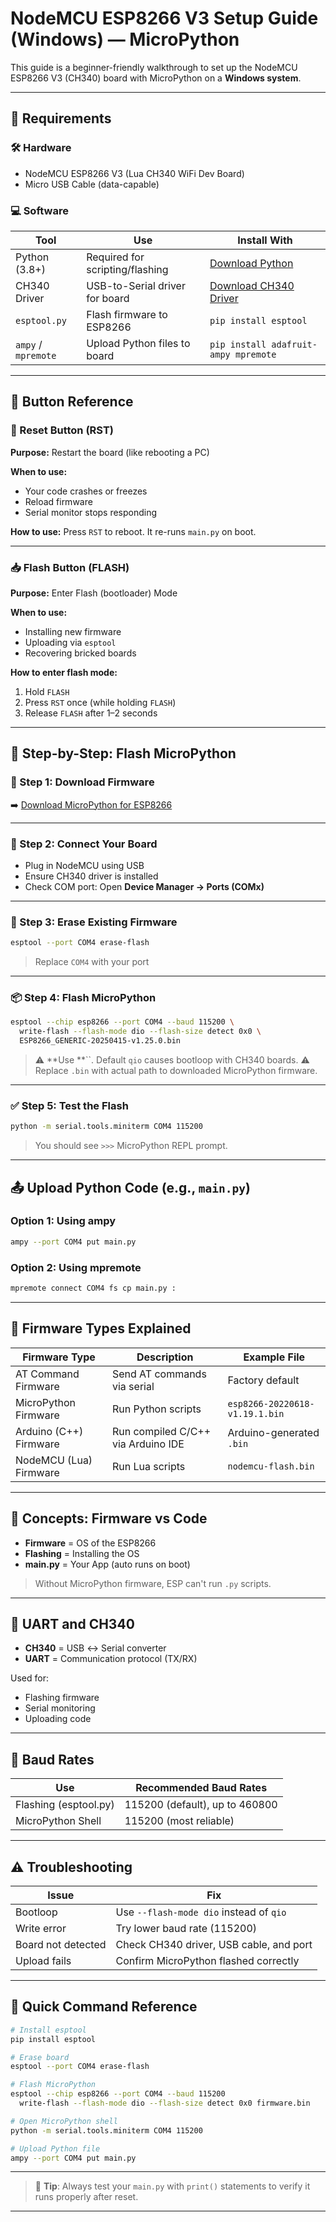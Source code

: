 # NodeMCU ESP8266 V3 Setup Guide (Windows) — MicroPython

This guide is a beginner-friendly walkthrough to set up the NodeMCU ESP8266 V3 (CH340) board with MicroPython on a **Windows system**.

---

## 🔧 Requirements

### 🛠️ Hardware

- NodeMCU ESP8266 V3 (Lua CH340 WiFi Dev Board)
- Micro USB Cable (data-capable)

### 💻 Software

| Tool                | Use                             | Install With                                                  |
| ------------------- | ------------------------------- | ------------------------------------------------------------- |
| Python (3.8+)       | Required for scripting/flashing | [Download Python](https://www.python.org/downloads/)          |
| CH340 Driver        | USB-to-Serial driver for board  | [Download CH340 Driver](https://sparks.gogo.co.nz/ch340.html) |
| `esptool.py`        | Flash firmware to ESP8266       | `pip install esptool`                                         |
| `ampy` / `mpremote` | Upload Python files to board    | `pip install adafruit-ampy mpremote`                          |

---

## 🧠 Button Reference

### 🔁 Reset Button (RST)

**Purpose:** Restart the board (like rebooting a PC)

**When to use:**

- Your code crashes or freezes
- Reload firmware
- Serial monitor stops responding

**How to use:** Press `RST` to reboot. It re-runs `main.py` on boot.

---

### 📥 Flash Button (FLASH)

**Purpose:** Enter Flash (bootloader) Mode

**When to use:**

- Installing new firmware
- Uploading via `esptool`
- Recovering bricked boards

**How to enter flash mode:**

1. Hold `FLASH`
2. Press `RST` once (while holding `FLASH`)
3. Release `FLASH` after 1–2 seconds

---

## 🚀 Step-by-Step: Flash MicroPython

### 🔽 Step 1: Download Firmware

➡️ [Download MicroPython for ESP8266](https://micropython.org/download/esp8266/)

---

### 🔌 Step 2: Connect Your Board

- Plug in NodeMCU using USB
- Ensure CH340 driver is installed
- Check COM port: Open **Device Manager → Ports (COMx)**

---

### 🧹 Step 3: Erase Existing Firmware

```bash
esptool --port COM4 erase-flash
```

> Replace `COM4` with your port

---

### 📦 Step 4: Flash MicroPython

```bash
esptool --chip esp8266 --port COM4 --baud 115200 \
  write-flash --flash-mode dio --flash-size detect 0x0 \
  ESP8266_GENERIC-20250415-v1.25.0.bin
```

> ⚠️ **Use **``. Default `qio` causes bootloop with CH340 boards. ⚠️ Replace `.bin` with actual path to downloaded MicroPython firmware.

---

### ✅ Step 5: Test the Flash

```bash
python -m serial.tools.miniterm COM4 115200
```

> You should see `>>>` MicroPython REPL prompt.

---

## 📤 Upload Python Code (e.g., `main.py`)

### Option 1: Using ampy

```bash
ampy --port COM4 put main.py
```

### Option 2: Using mpremote

```bash
mpremote connect COM4 fs cp main.py :
```

---

## 🧾 Firmware Types Explained

| Firmware Type          | Description                        | Example File                   |
| ---------------------- | ---------------------------------- | ------------------------------ |
| AT Command Firmware    | Send AT commands via serial        | Factory default                |
| MicroPython Firmware   | Run Python scripts                 | `esp8266-20220618-v1.19.1.bin` |
| Arduino (C++) Firmware | Run compiled C/C++ via Arduino IDE | Arduino-generated `.bin`       |
| NodeMCU (Lua) Firmware | Run Lua scripts                    | `nodemcu-flash.bin`            |

---

## 🧠 Concepts: Firmware vs Code

- **Firmware** = OS of the ESP8266
- **Flashing** = Installing the OS
- **main.py** = Your App (auto runs on boot)

> Without MicroPython firmware, ESP can't run `.py` scripts.

---

## 🔌 UART and CH340

- **CH340** = USB ↔ Serial converter
- **UART** = Communication protocol (TX/RX)

Used for:

- Flashing firmware
- Serial monitoring
- Uploading code

---

## 🔁 Baud Rates

| Use                   | Recommended Baud Rates         |
| --------------------- | ------------------------------ |
| Flashing (esptool.py) | 115200 (default), up to 460800 |
| MicroPython Shell     | 115200 (most reliable)         |

---

## ⚠️ Troubleshooting

| Issue              | Fix                                     |
| ------------------ | --------------------------------------- |
| Bootloop           | Use `--flash-mode dio` instead of `qio` |
| Write error        | Try lower baud rate (115200)            |
| Board not detected | Check CH340 driver, USB cable, and port |
| Upload fails       | Confirm MicroPython flashed correctly   |

---

## 📌 Quick Command Reference

```bash
# Install esptool
pip install esptool

# Erase board
esptool --port COM4 erase-flash

# Flash MicroPython
esptool --chip esp8266 --port COM4 --baud 115200 
  write-flash --flash-mode dio --flash-size detect 0x0 firmware.bin

# Open MicroPython shell
python -m serial.tools.miniterm COM4 115200

# Upload Python file
ampy --port COM4 put main.py
```

---

> 📌 **Tip**: Always test your `main.py` with `print()` statements to verify it runs properly after reset.

---



